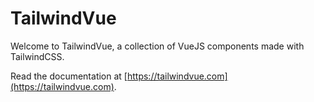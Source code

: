 # TailwindVue

Welcome to TailwindVue, a collection of VueJS components made with TailwindCSS.

Read the documentation at [https://tailwindvue.com](https://tailwindvue.com).
